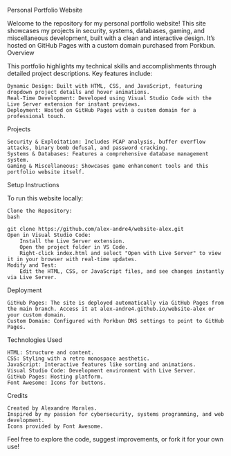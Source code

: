 Personal Portfolio Website

Welcome to the repository for my personal portfolio website! This site showcases my projects in security, systems, databases, gaming, and miscellaneous development, built with a clean and interactive design. It’s hosted on GitHub Pages with a custom domain purchased from Porkbun.
Overview

This portfolio highlights my technical skills and accomplishments through detailed project descriptions. Key features include:

    Dynamic Design: Built with HTML, CSS, and JavaScript, featuring dropdown project details and hover animations.
    Real-Time Development: Developed using Visual Studio Code with the Live Server extension for instant previews.
    Deployment: Hosted on GitHub Pages with a custom domain for a professional touch.

Projects

    Security & Exploitation: Includes PCAP analysis, buffer overflow attacks, binary bomb defusal, and password cracking.
    Systems & Databases: Features a comprehensive database management system.
    Gaming & Miscellaneous: Showcases game enhancement tools and this portfolio website itself.

Setup Instructions

To run this website locally:

    Clone the Repository:
    bash

    git clone https://github.com/alex-andre4/website-alex.git
    Open in Visual Studio Code:
        Install the Live Server extension.
        Open the project folder in VS Code.
        Right-click index.html and select "Open with Live Server" to view it in your browser with real-time updates.
    Modify and Test:
        Edit the HTML, CSS, or JavaScript files, and see changes instantly via Live Server.

Deployment

    GitHub Pages: The site is deployed automatically via GitHub Pages from the main branch. Access it at alex-andre4.github.io/website-alex or your custom domain.
    Custom Domain: Configured with Porkbun DNS settings to point to GitHub Pages.

Technologies Used

    HTML: Structure and content.
    CSS: Styling with a retro monospace aesthetic.
    JavaScript: Interactive features like sorting and animations.
    Visual Studio Code: Development environment with Live Server.
    GitHub Pages: Hosting platform.
    Font Awesome: Icons for buttons.

Credits

    Created by Alexandre Morales.
    Inspired by my passion for cybersecurity, systems programming, and web development.
    Icons provided by Font Awesome.

Feel free to explore the code, suggest improvements, or fork it for your own use!
